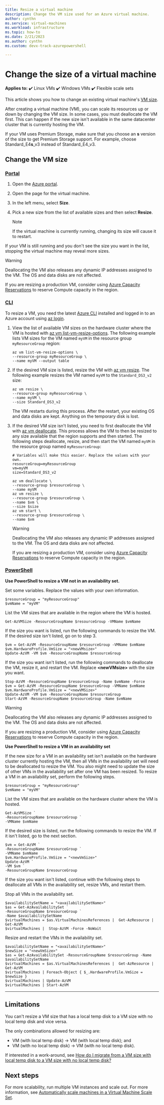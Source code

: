 ```yaml
---
title: Resize a virtual machine
description: Change the VM size used for an Azure virtual machine.
author: cynthn
ms.service: virtual-machines
ms.workload: infrastructure
ms.topic: how-to
ms.date: 2/21/2023
ms.author: cynthn 
ms.custom: devx-track-azurepowershell

---
```

# Change the size of a virtual machine 

**Applies to:** :heavy_check_mark: Linux VMs :heavy_check_mark: Windows VMs :heavy_check_mark: Flexible scale sets 

This article shows you how to change an existing virtual machine's [VM size](sizes.md).

After creating a virtual machine (VM), you can scale its resources up or down by changing the VM size. In some cases, you must deallocate the VM first. This can happen if the new size isn't available in the same datacenter cluster that is currently hosting the VM.

If your VM uses Premium Storage, make sure that you choose an **s** version of the size to get Premium Storage support. For example, choose Standard_E4**s**_v3 instead of Standard_E4_v3.

## Change the VM size

### [Portal](#tab/portal)

1. Open the [Azure portal](https://portal.azure.com).
1. Open the page for the virtual machine.
1. In the left menu, select **Size**.
1. Pick a new size from the list of available sizes and then select **Resize**.


   > [!Note] 
   > If the virtual machine is currently running, changing its size will cause it to restart. 

If your VM is still running and you don't see the size you want in the list, stopping the virtual machine may reveal more sizes.

   > [!WARNING]
   > Deallocating the VM also releases any dynamic IP addresses assigned to the VM. The OS and data disks are not affected.
   > 
   > If you are resizing a production VM, consider using [Azure Capacity Reservations](capacity-reservation-overview.md) to reserve Compute capacity in the region. 
  

### [CLI](#tab/cli)

To resize a VM, you need the latest [Azure CLI](/cli/azure/install-az-cli2) installed and logged in to an Azure account using [az login](/cli/azure/reference-index).

1. View the list of available VM sizes on the hardware cluster where the VM is hosted with [az vm list-vm-resize-options](/cli/azure/vm). The following example lists VM sizes for the VM named `myVM` in the resource group `myResourceGroup` region:
   
    ```azurecli-interactive
    az vm list-vm-resize-options \
    --resource-group myResourceGroup \
    --name myVM --output table
    ```

2. If the desired VM size is listed, resize the VM with [az vm resize](/cli/azure/vm). The following example resizes the VM named `myVM` to the `Standard_DS3_v2` size:
   
    ```azurecli-interactive
    az vm resize \
    --resource-group myResourceGroup \
    --name myVM \
    --size Standard_DS3_v2
    ```
   
    The VM restarts during this process. After the restart, your existing OS and data disks are kept. Anything on the temporary disk is lost.

3. If the desired VM size isn't listed, you need to first deallocate the VM with [az vm deallocate](/cli/azure/vm). This process allows the VM to then be resized to any size available that the region supports and then started. The following steps deallocate, resize, and then start the VM named `myVM` in the resource group named `myResourceGroup`:
   
    ```azurecli-interactive
    # Variables will make this easier. Replace the values with your own.
    resourceGroup=myResourceGroup
    vm=myVM
    size=Standard_DS3_v2

    az vm deallocate \
    --resource-group $resourceGroup \
    --name myVM
    az vm resize \
    --resource-group $resourceGroup \
    --name $vm \
    --size $size
    az vm start \
    --resource-group $resourceGroup \
    --name $vm
    ```
   
   > [!WARNING]
   > Deallocating the VM also releases any dynamic IP addresses assigned to the VM. The OS and data disks are not affected.
   > 
   > If you are resizing a production VM, consider using [Azure Capacity Reservations](capacity-reservation-overview.md) to reserve Compute capacity in the region. 

### [PowerShell](#tab/powershell)

**Use PowerShell to resize a VM not in an availability set.**

Set some variables. Replace the values with your own information.

```azurepowershell-interactive
$resourceGroup = "myResourceGroup"
$vmName = "myVM"
```

List the VM sizes that are available in the region where the VM is hosted. 
   
```azurepowershell-interactive
Get-AzVMSize -ResourceGroupName $resourceGroup -VMName $vmName 
```

If the size you want is listed, run the following commands to resize the VM. If the desired size isn't listed, go on to step 3.
   
```azurepowershell-interactive
$vm = Get-AzVM -ResourceGroupName $resourceGroup -VMName $vmName
$vm.HardwareProfile.VmSize = "<newVMsize>"
Update-AzVM -VM $vm -ResourceGroupName $resourceGroup
```

If the size you want isn't listed, run the following commands to deallocate the VM, resize it, and restart the VM. Replace **\<newVMsize>** with the size you want.
   
```azurepowershell-interactive
Stop-AzVM -ResourceGroupName $resourceGroup -Name $vmName -Force
$vm = Get-AzVM -ResourceGroupName $resourceGroup -VMName $vmName
$vm.HardwareProfile.VmSize = "<newVMSize>"
Update-AzVM -VM $vm -ResourceGroupName $resourceGroup
Start-AzVM -ResourceGroupName $resourceGroup -Name $vmName
```

   > [!WARNING]
   > Deallocating the VM also releases any dynamic IP addresses assigned to the VM. The OS and data disks are not affected.
   > 
   > If you are resizing a production VM, consider using [Azure Capacity Reservations](capacity-reservation-overview.md) to reserve Compute capacity in the region.


**Use PowerShell to resize a VM in an availability set**

If the new size for a VM in an availability set isn't available on the hardware cluster currently hosting the VM, then all VMs in the availability set will need to be deallocated to resize the VM. You also might need to update the size of other VMs in the availability set after one VM has been resized. To resize a VM in an availability set, perform the following steps.

```azurepowershell-interactive
$resourceGroup = "myResourceGroup"
$vmName = "myVM"
```

List the VM sizes that are available on the hardware cluster where the VM is hosted. 
   
```azurepowershell-interactive
Get-AzVMSize `
-ResourceGroupName $resourceGroup `
-VMName $vmName 
```

If the desired size is listed, run the following commands to resize the VM. If it isn't listed, go to the next section.
   
```azurepowershell-interactive
$vm = Get-AzVM `
-ResourceGroupName $resourceGroup `
-VMName $vmName 
$vm.HardwareProfile.VmSize = "<newVmSize>"
Update-AzVM `
-VM $vm `
-ResourceGroupName $resourceGroup
```
	
If the size you want isn't listed, continue with the following steps to deallocate all VMs in the availability set, resize VMs, and restart them.

Stop all VMs in the availability set.
   
```azurepowershell-interactive
$availabilitySetName = "<availabilitySetName>"
$as = Get-AzAvailabilitySet `
-ResourceGroupName $resourceGroup `
-Name $availabilitySetName
$virtualMachines = $as.VirtualMachinesReferences |  Get-AzResource | Get-AzVM
$virtualMachines |  Stop-AzVM -Force -NoWait  
```

Resize and restart the VMs in the availability set.
   
```azurepowershell-interactive
$availabilitySetName = "<availabilitySetName>"
$newSize = "<newVmSize>"
$as = Get-AzAvailabilitySet -ResourceGroupName $resourceGroup -Name $availabilitySetName
$virtualMachines = $as.VirtualMachinesReferences |  Get-AzResource | Get-AzVM
$virtualMachines | Foreach-Object { $_.HardwareProfile.VmSize = $newSize }
$virtualMachines | Update-AzVM
$virtualMachines | Start-AzVM
```

---
## Limitations

You can't resize a VM size that has a local temp disk to a VM size with no local temp disk and vice versa.

The only combinations allowed for resizing are:

- VM (with local temp disk) -> VM (with local temp disk); and
- VM (with no local temp disk) -> VM (with no local temp disk).

If interested in a work-around, see [How do I migrate from a VM size with local temp disk to a VM size with no local temp disk?](azure-vms-no-temp-disk.yml#how-do-i-migrate-from-a-vm-size-with-local-temp-disk-to-a-vm-size-with-no-local-temp-disk---)




## Next steps

For more scalability, run multiple VM instances and scale out. For more information, see [Automatically scale machines in a Virtual Machine Scale Set](../virtual-machine-scale-sets/tutorial-autoscale-powershell.md).

